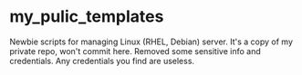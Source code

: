 # my_pulic_templates
Newbie scripts for managing Linux (RHEL, Debian) server.
It's a copy of my private repo, won't commit here. Removed some sensitive info and credentials. Any credentials you find are useless.
